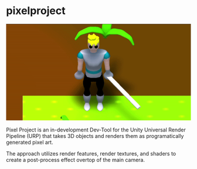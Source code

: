 # pixelproject
![PixelProject Demo](Assets/README/pixeldemo.gif)

Pixel Project is an in-development Dev-Tool for the Unity Universal Render Pipeline (URP) that takes 3D objects and renders them as programatically generated pixel art.

The approach utilizes render features, render textures, and shaders to create a post-process effect overtop of the main camera.
